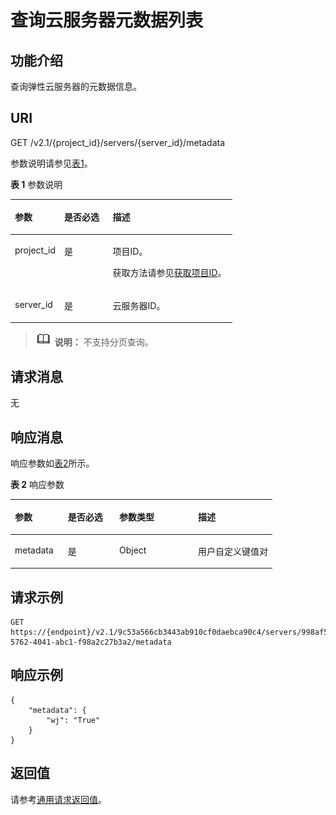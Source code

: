 # 查询云服务器元数据列表<a name="ecs_03_1004"></a>

## 功能介绍<a name="zh-cn_topic_0057973165_section15255933"></a>

查询弹性云服务器的元数据信息。

## URI<a name="zh-cn_topic_0057973165_section3085673"></a>

GET /v2.1/\{project\_id\}/servers/\{server\_id\}/metadata

参数说明请参见[表1](#zh-cn_topic_0057973165_table32475667)。

**表 1**  参数说明

<a name="zh-cn_topic_0057973165_table32475667"></a>
<table><thead align="left"><tr id="zh-cn_topic_0057973165_row44937496"><th class="cellrowborder" valign="top" width="22.24%" id="mcps1.2.4.1.1"><p id="p5187119"><a name="p5187119"></a><a name="p5187119"></a>参数</p>
</th>
<th class="cellrowborder" valign="top" width="21.87%" id="mcps1.2.4.1.2"><p id="p17503500"><a name="p17503500"></a><a name="p17503500"></a>是否必选</p>
</th>
<th class="cellrowborder" valign="top" width="55.88999999999999%" id="mcps1.2.4.1.3"><p id="p8497414"><a name="p8497414"></a><a name="p8497414"></a>描述</p>
</th>
</tr>
</thead>
<tbody><tr id="zh-cn_topic_0057973165_row1664874"><td class="cellrowborder" valign="top" width="22.24%" headers="mcps1.2.4.1.1 "><p id="zh-cn_topic_0057973165_p637140"><a name="zh-cn_topic_0057973165_p637140"></a><a name="zh-cn_topic_0057973165_p637140"></a>project_id</p>
</td>
<td class="cellrowborder" valign="top" width="21.87%" headers="mcps1.2.4.1.2 "><p id="zh-cn_topic_0057973165_p51608407"><a name="zh-cn_topic_0057973165_p51608407"></a><a name="zh-cn_topic_0057973165_p51608407"></a>是</p>
</td>
<td class="cellrowborder" valign="top" width="55.88999999999999%" headers="mcps1.2.4.1.3 "><p id="p37593705"><a name="p37593705"></a><a name="p37593705"></a>项目ID。</p>
<p id="p1180512217438"><a name="p1180512217438"></a><a name="p1180512217438"></a>获取方法请参见<a href="获取项目ID.md">获取项目ID</a>。</p>
</td>
</tr>
<tr id="zh-cn_topic_0057973165_row41565035"><td class="cellrowborder" valign="top" width="22.24%" headers="mcps1.2.4.1.1 "><p id="zh-cn_topic_0057973165_p11324657"><a name="zh-cn_topic_0057973165_p11324657"></a><a name="zh-cn_topic_0057973165_p11324657"></a>server_id</p>
</td>
<td class="cellrowborder" valign="top" width="21.87%" headers="mcps1.2.4.1.2 "><p id="zh-cn_topic_0057973165_p44882061"><a name="zh-cn_topic_0057973165_p44882061"></a><a name="zh-cn_topic_0057973165_p44882061"></a>是</p>
</td>
<td class="cellrowborder" valign="top" width="55.88999999999999%" headers="mcps1.2.4.1.3 "><p id="zh-cn_topic_0057973165_p11568292"><a name="zh-cn_topic_0057973165_p11568292"></a><a name="zh-cn_topic_0057973165_p11568292"></a><span id="text2011515295527"><a name="text2011515295527"></a><a name="text2011515295527"></a>云服务器</span>ID。</p>
</td>
</tr>
</tbody>
</table>

>![](public_sys-resources/icon-note.gif) **说明：** 
>不支持分页查询。

## 请求消息<a name="zh-cn_topic_0057973165_section34863789"></a>

无

## 响应消息<a name="zh-cn_topic_0057973165_section45338652"></a>

响应参数如[表2](#zh-cn_topic_0057973165_table48538422)所示。

**表 2**  响应参数

<a name="zh-cn_topic_0057973165_table48538422"></a>
<table><thead align="left"><tr id="zh-cn_topic_0057973165_row25630477"><th class="cellrowborder" valign="top" width="20.25202520252025%" id="mcps1.2.5.1.1"><p id="zh-cn_topic_0057973165_p62802766"><a name="zh-cn_topic_0057973165_p62802766"></a><a name="zh-cn_topic_0057973165_p62802766"></a>参数</p>
</th>
<th class="cellrowborder" valign="top" width="19.6019601960196%" id="mcps1.2.5.1.2"><p id="p1018311433156"><a name="p1018311433156"></a><a name="p1018311433156"></a>是否必选</p>
</th>
<th class="cellrowborder" valign="top" width="30.073007300730076%" id="mcps1.2.5.1.3"><p id="zh-cn_topic_0057973165_p53859287"><a name="zh-cn_topic_0057973165_p53859287"></a><a name="zh-cn_topic_0057973165_p53859287"></a>参数类型</p>
</th>
<th class="cellrowborder" valign="top" width="30.073007300730076%" id="mcps1.2.5.1.4"><p id="zh-cn_topic_0057973165_p42619108"><a name="zh-cn_topic_0057973165_p42619108"></a><a name="zh-cn_topic_0057973165_p42619108"></a>描述</p>
</th>
</tr>
</thead>
<tbody><tr id="zh-cn_topic_0057973165_row29595703"><td class="cellrowborder" valign="top" width="20.25202520252025%" headers="mcps1.2.5.1.1 "><p id="zh-cn_topic_0057973165_p48441714"><a name="zh-cn_topic_0057973165_p48441714"></a><a name="zh-cn_topic_0057973165_p48441714"></a>metadata</p>
</td>
<td class="cellrowborder" valign="top" width="19.6019601960196%" headers="mcps1.2.5.1.2 "><p id="p91831743181514"><a name="p91831743181514"></a><a name="p91831743181514"></a>是</p>
</td>
<td class="cellrowborder" valign="top" width="30.073007300730076%" headers="mcps1.2.5.1.3 "><p id="zh-cn_topic_0057973165_p31464766"><a name="zh-cn_topic_0057973165_p31464766"></a><a name="zh-cn_topic_0057973165_p31464766"></a>Object</p>
</td>
<td class="cellrowborder" valign="top" width="30.073007300730076%" headers="mcps1.2.5.1.4 "><p id="zh-cn_topic_0057973165_p13467047"><a name="zh-cn_topic_0057973165_p13467047"></a><a name="zh-cn_topic_0057973165_p13467047"></a>用户自定义键值对</p>
</td>
</tr>
</tbody>
</table>

## 请求示例<a name="zh-cn_topic_0057973165_section5394690"></a>

```
GET https://{endpoint}/v2.1/9c53a566cb3443ab910cf0daebca90c4/servers/998af54b-5762-4041-abc1-f98a2c27b3a2/metadata
```

## 响应示例<a name="section12127142810430"></a>

```
{
    "metadata": {
        "wj": "True"
    }
}
```

## 返回值<a name="zh-cn_topic_0057973165_ecs_03_0202_section22960139"></a>

请参考[通用请求返回值](通用请求返回值.md)。

